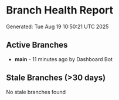 # Branch Health Report
Generated: Tue Aug 19 10:50:21 UTC 2025

## Active Branches
- **main** - 11 minutes ago by Dashboard Bot

## Stale Branches (>30 days)
No stale branches found
